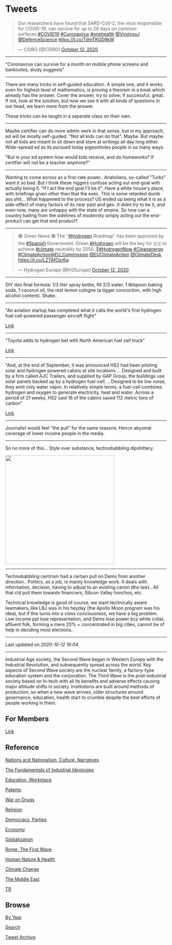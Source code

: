 # Tweets

<blockquote class="twitter-tweet"><p lang="en" dir="ltr">Our researchers have found that SARS-CoV-2, the virus responsible for COVID-19, can survive for up to 28 days on common surfaces.<a href="https://twitter.com/hashtag/COVID19?src=hash&amp;ref_src=twsrc%5Etfw">#COVID19</a> <a href="https://twitter.com/hashtag/Coronavirus?src=hash&amp;ref_src=twsrc%5Etfw">#Coronavirus</a> <a href="https://twitter.com/hashtag/onehealth?src=hash&amp;ref_src=twsrc%5Etfw">#onehealth</a> <a href="https://twitter.com/VirologyJ?ref_src=twsrc%5Etfw">@VirologyJ</a> <a href="https://twitter.com/DefenceScience?ref_src=twsrc%5Etfw">@DefenceScience</a> <a href="https://t.co/TdmTKGD9kW">https://t.co/TdmTKGD9kW</a></p>&mdash; CSIRO (@CSIRO) <a href="https://twitter.com/CSIRO/status/1315547400501702656?ref_src=twsrc%5Etfw">October 12, 2020</a></blockquote> <script async src="https://platform.twitter.com/widgets.js" charset="utf-8"></script>

---

"Coronavirus can survive for a month on mobile phone screens and
banknotes, study suggests"

---

There are many tricks in self-guided education. A simple one, and it
works even for highest level of mathematics, is proving a theorem in a
book which already has the answer. Cover the answer, try to solve; if
successful, great. If not, look at the solution, but now we see it
with all kinds of questions in our head, we learn more from the
answer.

These tricks can be taught in a seperate class on their own.

---

Maybe certifier can do more admin work in that sense, but in my
approach, ed will be mostly self-guided. "Not all kids can do
that". Maybe. But maybe not all kids are meant to sit down and stare
at writings all day long either. Wide-spread ed as its pursued today
pigeonholes people in so many ways.

"But in your ed system how would kids receive, and do homeworks? If
certifier will not be a teacher anymore?"

---

Wanting to come across as a first-rate power.. Anatolians, so-called
"Turks" want it so bad. But I think these niggers confuse acting out
end-goal with actually being it. "If I act the end goal I'll be
it". Have a white house'y place, with briefings given other than that
the exec. This is some retarded dumb ass shit...  What happened to the
process? US ended up being what it is as a side-effect of many factors
of its near past and geo. It didnt *try* to be it, and even now, many
are unhappy with the state of empire. So how can a country hailing
from the sidelines of modernity simply acting out the end-product can
get that end product? 

---

<blockquote class="twitter-tweet"><p lang="en" dir="ltr">🟢 Green News 🟢 The &quot;<a href="https://twitter.com/hashtag/Hydrogen?src=hash&amp;ref_src=twsrc%5Etfw">#Hydrogen</a> Roadmap&quot; has been approved by the <a href="https://twitter.com/hashtag/Spanish?src=hash&amp;ref_src=twsrc%5Etfw">#Spanish</a> Government. Green <a href="https://twitter.com/hashtag/Hydrogen?src=hash&amp;ref_src=twsrc%5Etfw">#Hydrogen</a> will be the key for 🇪🇸 to achieve <a href="https://twitter.com/hashtag/climate?src=hash&amp;ref_src=twsrc%5Etfw">#climate</a> neutrality by 2050. 👏<a href="https://twitter.com/hashtag/HydrogenNow?src=hash&amp;ref_src=twsrc%5Etfw">#HydrogenNow</a> <a href="https://twitter.com/hashtag/Cleanenergy?src=hash&amp;ref_src=twsrc%5Etfw">#Cleanenergy</a> <a href="https://twitter.com/hashtag/ClimateAction?src=hash&amp;ref_src=twsrc%5Etfw">#ClimateAction</a><a href="https://twitter.com/EU_Commission?ref_src=twsrc%5Etfw">@EU_Commission</a> <a href="https://twitter.com/EUClimateAction?ref_src=twsrc%5Etfw">@EUClimateAction</a> <a href="https://twitter.com/ClimateDesk?ref_src=twsrc%5Etfw">@ClimateDesk</a> <a href="https://t.co/LZTAfOzr6g">https://t.co/LZTAfOzr6g</a></p>&mdash; Hydrogen Europe (@H2Europe) <a href="https://twitter.com/H2Europe/status/1315593053357273089?ref_src=twsrc%5Etfw">October 12, 2020</a></blockquote> <script async src="https://platform.twitter.com/widgets.js" charset="utf-8"></script>

---

DIY deo final formula: 1/3 liter spray bottle, fill 2/3 water. 1
tblspoon baking soda, 1 coconut oil, the rest lemon cologne (a tigger
concoction, with high alcohol content). Shake.

---

"An aviation startup has completed what it calls the world's first
hydrogen fuel cell-powered passenger aircraft flight"

[Link](https://www.businessinsider.com/worlds-first-hydrogen-fuel-cell-powered-passenger-aircraft-flight-2020-10)

---

"Toyota adds to hydrogen bet with North American fuel cell truck"

[Link](https://www.japantimes.co.jp/news/2020/10/06/business/corporate-business/toyota-hydrogen-north-american-fuel-cell-truck/)

---

"And, at the end of September, it was announced HS2 had been piloting
solar and hydrogen powered cabins at site locations ... Designed and
built by a firm called AJC Trailers, and supplied by GAP Group, the
buildings use solar panels backed up by a hydrogen
fuel-cell. .. Designed to be low noise, they emit only water vapor. In
relatively simple terms, a fuel-cell combines hydrogen and oxygen to
generate electricity, heat and water. Across a period of 21 weeks, HS2
said 16 of the cabins saved 112 metric tons of carbon"

[Link](ehttps://www.cnbc.com/2020/10/06/hydrogen-fuel-cells-giant-airbags-construction-is-changing.html)

---

Journalist would feel "the pull" for the same reasons. Hence abysmal
coverage of lower income people in the media. 

---

So no more of this... Style over substance, technobabbling dipshittery.

<img width="340" src="https://drive.google.com/thumbnail?id=14Fl6uV19HHddajmfakTs2RfRXutp_2l4"/>

---

Technobabbling centrism had a certain pull on Dems from another
direction.. Politics, as a job, is mainly knowledge work. It deals
with information, decision, having to adjust to an existing canon (the
law).. All that cld pull them towards financiers, Silicon Valley
honchos, etc. 

Technical knowledge is good of course, we want technically aware
lawmakers, like LBJ was in his heyday (the Apollo Moon program was his
idea), but if this turns into a *class conciousness*, we have a big
problem. Low income ppl lose representation, and Dems lose power bcz
white collar, aflluent folk, forming a mere 20% + concentrated in big
cities, cannot be of help in deciding most elections.

---

Last updated on *2020-10-12 16:04*

---

Industrial Age society, the Second Wave began in Western Europe with
the Industrial Revolution, and subsequently spread across the
world. Key aspects of Second Wave society are the nuclear family, a
factory-type education system and the corporation. The Third Wave is
the post-industrial society based on hi-tech with all its benefits and
adverse effects causing major attitude shifts in society. Institutions
are built around methods of production, so when a new wave arrives,
older structures around governance, education, health start to crumble
despite the best efforts of people working in them.

## For Members

[Link](https://thirdwave-members.herokuapp.com)

## Reference

[Nations and Nationalism, Culture, Narratives](/2013/02/nations-and-nationalism.md)

[The Fundamentals of Industrial Ideologies](/2011/04/fundamentals-of-industrial-ideologies.md)

[Education, Workplace](2017/09/education-workplace.md)

[Patents](/2018/09/patents.md)

[War on Drugs](/2019/11/war-on-drugs.md)

[Religion](/2015/04/god-religion.md)

[Democracy, Parties](/2016/11/democracy.md)

[Economy](/2018/05/economy.md)

[Globalization](/2018/09/globalization.md)

[Rome, The First Wave](/2017/12/rome.md)

[Human Nature & Health](/2020/07/human-nature.md)

[Climate Change](/2018/12/climate.md)

[The Middle East](/2019/07/middleeast.md)

[TR](../tr)

## Browse

[By Year](years.md)

[Search](search.html)

[Tweet Archive](/tweets/README.md)

